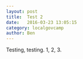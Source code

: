 ```yaml
---
layout: post
title:  Test 2
date:   2016-03-23 13:05:15
category: localgovcamp
author: Ben
---
```

Testing, testing. 1, 2, 3.